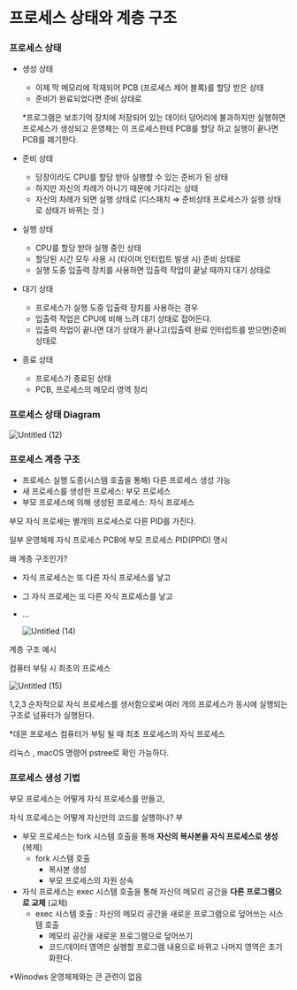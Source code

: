 #  프로세스 상태와 계층 구조 

### 프로세스 상태

- 생성 상태
    - 이제 막 메모리에 적재되어 PCB (프로세스 제어 블록)를 할당 받은 상태
    - 준비가 완료되었다면 준비 상태로
    
    *프로그램은 보조기억 장치에 저장되어 있는 데이터 덩어리에 불과하지만 실행하면 프로세스가 생성되고 운영체는 이 프로세스한테 PCB를 할당 하고 실행이 끝나면 PCB를 폐기한다. 
    
- 준비 상태
    - 당장이라도 CPU를 할당 받아 실행할 수 있는 준비가 된 상태
    - 하지만 자신의 차례가 아니기 때문에 기다리는 상태
    - 자신의 차례가 되면 실행 상태로 (디스패치 ⇒ 준비상태 프로세스가 실행 상태로 상태가 바뀌는 것 )
- 실행 상태
    - CPU를 할당 받아 실행 중인 상태
    - 할당된 시간 모두 사용 시 (타이머 인터럽트 발생 시) 준비 상태로
    - 실행 도중 입출력 장치를 사용하면 입출력 작업이 끝날 때까지 대기 상태로
- 대기 상태
    - 프로세스가 실행 도중 입출력 장치를 사용하는 경우
    - 입출력 작업은 CPU에 비해 느려 대기 상태로 접어든다.
    - 입출력 작업이 끝나면 대기 상태가 끝나고(입출력 완료 인터럽트를 받으면)준비 상태로
- 종료 상태
    - 프로세스가 종료된 상태
    - PCB, 프로세스의 메모리 영역 정리

### 프로세스 상태 Diagram

![Untitled (12)](https://user-images.githubusercontent.com/79884004/232677056-7b3139ab-e15d-4fd1-a7fa-0df5c52fa442.png)

### 프로세스 계층 구조

- 프로세스 실행 도중(시스템 호출을 통해) 다른 프로세스 생성 가능
- 새 프로세스를 생성한 프로세스: 부모 프로세스
- 부모 프로세스에 의해 생성된 프로세스: 자식 프로세스

부모 자식 프로세는 별개의 프로세스로 다른 PID를 가진다. 

일부 운영체제 자식 프로세스 PCB에 부모 프로세스 PID(PPID) 명시

왜 계층 구조인가?

- 자식 프로세스는 또 다른 자식 프로세스를 낳고
- 그 자식 프로세는  또 다른 자식 프로세스를 낳고
- …
    
    ![Untitled (14)](https://user-images.githubusercontent.com/79884004/232677063-a18c07ae-6148-4c47-b66a-62a036536c3f.png)
    

계층 구조 예시 

컴퓨터 부팅 시 최초의 프로세스 

![Untitled (15)](https://user-images.githubusercontent.com/79884004/232677069-02195282-22a3-4546-a0f2-39cc9b624f1f.png)

1,2,3 순차적으로 자식 프로세스를 생서함으로써 여러 개의 프로세스가 동시에 실행되는 구조로 넘퓨터가 실행된다. 

*데몬 프로세스 컴퓨터가 부팅 될 때 최초 프로세스의 자식 프로세스 

리눅스 , macOS 명령어 pstree로 확인 가능하다. 

### 프로세스 생성 기법

부모 프로세스는 어떻게 자식 프로세스를 만들고,

자식 프로세스는 어떻게 자신만의 코드를 실행하나?
부

- 부모 프로세스는 fork 시스템 호출을 통해 **자신의 복사본을 자식 프로세스로 생성** (복제)
    - fork 시스템 호출
        - 복사본 생성
        - 부모 프로세스의 자원 상속
- 자식 프로세스는 exec 시스템 호출을 통해 자신의 메모리 공간을 **다른 프로그램으로 교체** (교체)
    - exec 시스템 호출 : 자신의 메모리 공간을 새로운 프로그램으로 덮어쓰는 시스템 호출
        - 메모리 공간을 새로운 프로그램으로 덮어쓰기
        - 코드/데이터 영역은 실행할 프로그램 내용으로 바뀌고 나머지 영역은 초기화한다.

*Winodws 운영체제와는 큰 관련이 없음
